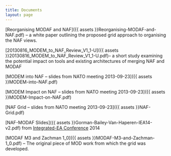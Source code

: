 ```yaml
---
title: Documents
layout: page
---
```



[Reorganising MODAF and
NAF]({{ assets }}Reorganising-MODAF-and-NAF.pdf)
– a white paper outlining the proposed grid approach to organising the
NAF views.

[20130816\_MODEM\_to\_NAF\_Review\_V1\_1-U]({{ assets }}20130816_MODEM_to_NAF_Review_V1_1-U.pdf)–
a short study examining the potential impact on tools and existing
architectures of merging NAF and MODAF

[MODEM into NAF – slides from NATO meeting
2013-09-23]({{ assets }}MODEM-into-NAF.pdf)

[MODEM Impact on NAF – slides from NATO meeting
2013-09-23]({{ assets }}MODEM-Impact-on-NAF.pdf)

[NAF Grid – slides from NATO meeting
2013-09-23]({{ assets }}NAF-Grid.pdf)

[NAF-MODAF
Slides]({{ assets }}Gorman-Bailey-Van-Haperen-IEA14-v2.pdf)
from [Integrated-EA Conference](http://www.integrated-ea.com) 2014

[MODAF M3 and Zachman
1\_0]({{ assets }}MODAF-M3-and-Zachman-1_0.pdf)
– The original piece of MOD work from which the grid was developed.
